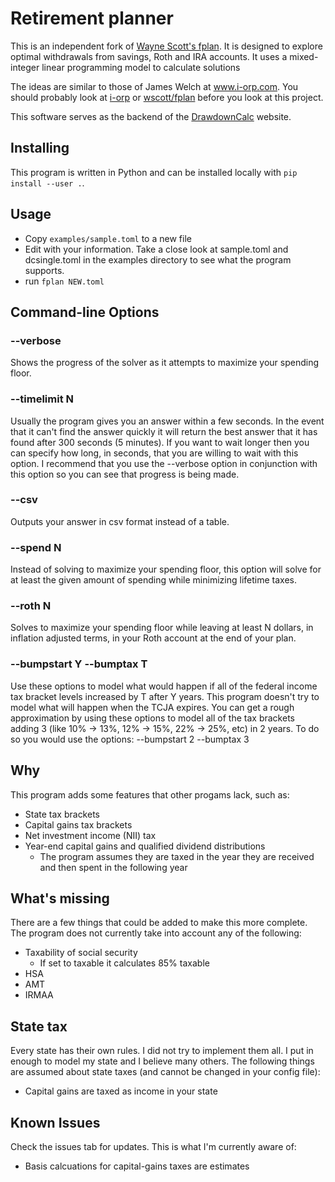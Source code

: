 # Retirement planner

This is an independent fork of [Wayne Scott's fplan](https://www.github.com/wscott/fplan). It is designed to explore optimal withdrawals from savings, Roth and IRA accounts. It uses a mixed-integer linear programming model to calculate solutions

The ideas are similar to those of James Welch at www.i-orp.com.  You should probably look at [i-orp](https://www.i-orp.com) or [wscott/fplan](https://www.github.com/wscott/fplan) before you look at this project.

This software serves as the backend of the [DrawdownCalc](https://www.drawdowncalc.com) website.

## Installing

This program is written in Python and can be installed locally with
`pip install --user .`.

## Usage

* Copy `examples/sample.toml` to a new file
* Edit with your information.  Take a close look at sample.toml and dcsingle.toml in the examples directory to see what the program supports.
* run `fplan NEW.toml`

## Command-line Options

### --verbose
Shows the progress of the solver as it attempts to maximize your spending floor.

### --timelimit N
Usually the program gives you an answer within a few seconds.  In the event that it can't find the answer quickly it will return the best answer that it has found after 300 seconds (5 minutes).  If you want to wait longer then you can specify how long, in seconds, that you are willing to wait with this option.  I recommend that you use the --verbose option in conjunction with this option so you can see that progress is being made.

### --csv
Outputs your answer in csv format instead of a table.

### --spend N
Instead of solving to maximize your spending floor, this option will solve for at least the given amount of spending while minimizing lifetime taxes.

### --roth N
Solves to maximize your spending floor while leaving at least N dollars, in inflation adjusted terms, in your Roth account at the end of your plan.

### --bumpstart Y --bumptax T
Use these options to model what would happen if all of the federal income tax bracket levels increased by T after Y years.  This program doesn't try to model what will happen when the TCJA expires.  You can get a rough approximation by using these options to model all of the tax brackets adding 3 (like 10% -> 13%, 12% -> 15%, 22% -> 25%, etc) in 2 years.  To do so you would use the options: --bumpstart 2 --bumptax 3

## Why
This program adds some features that other progams lack, such as:
* State tax brackets
* Capital gains tax brackets
* Net investment income (NII) tax
* Year-end capital gains and qualified dividend distributions
    * The program assumes they are taxed in the year they are received and then spent in the following year

## What's missing
There are a few things that could be added to make this more complete.  The program does not currently take into account any of the following:
* Taxability of social security
    * If set to taxable it calculates 85% taxable
* HSA
* AMT
* IRMAA

## State tax
Every state has their own rules.  I did not try to implement them all.  I put in enough to model my state and I believe many others.  The following things are assumed about state taxes (and cannot be changed in your config file):
* Capital gains are taxed as income in your state

## Known Issues
Check the issues tab for updates.  This is what I'm currently aware of:
* Basis calcuations for capital-gains taxes are estimates
